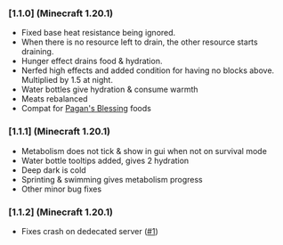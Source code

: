 ### [1.1.0] (Minecraft 1.20.1)
- Fixed base heat resistance being ignored.  
- When there is no resource left to drain, the other resource starts draining.  
- Hunger effect drains food & hydration.  
- Nerfed high effects and added condition for having no blocks above. Multiplied by 1.5 at night.  
- Water bottles give hydration & consume warmth
- Meats rebalanced
- Compat for [Pagan's Blessing](https://www.curseforge.com/minecraft/mc-mods/pagans-blessing) foods

### [1.1.1] (Minecraft 1.20.1)  

- Metabolism does not tick & show in gui when not on survival mode
- Water bottle tooltips added, gives 2 hydration
- Deep dark is cold
- Sprinting & swimming gives metabolism progress
- Other minor bug fixes

### [1.1.2] (Minecraft 1.20.1)

- Fixes crash on dedecated server ([#1](https://github.com/lilypuree/Metabolism/issues/1)) 